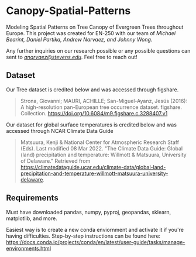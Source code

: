 # Canopy-Spatial-Patterns
Modeling Spatial Patterns on Tree Canopy of Evergreen Trees throughout Europe. This project was created for EN-250 with our team of *Michael Bearint, Daniel Partika, Andrew Narvaez, and Johnny Wong.*

Any further inquiries on our research possible or any possible questions can sent to *anarvaez@stevens.edu*. Feel free to reach out!

## Dataset
Our Tree dataset is credited below and was accessed through figshare. 

> Strona, Giovanni; MAURI, ACHILLE; San-Miguel-Ayanz, Jesús (2016): A high-resolution pan-European tree occurrence dataset. figshare. Collection. https://doi.org/10.6084/m9.figshare.c.3288407.v1 

Our dataset for global surface temperatures is credited below and was accessed through NCAR Climate Data Guide
> Matsuura, Kenji & National Center for Atmospheric Research Staff (Eds). Last modified 08 Mar 2022. "The Climate Data Guide: Global (land) precipitation and temperature: Willmott & Matsuura, University of Delaware." Retrieved from https://climatedataguide.ucar.edu/climate-data/global-land-precipitation-and-temperature-willmott-matsuura-university-delaware.

## Requirements
Must have downloaded pandas, numpy, pyproj, geopandas, sklearn, matplotlib, and more.

Easiest way is to create a new conda enviornment and activate it if you're having difficulties. Step-by-step instructions can be found here: https://docs.conda.io/projects/conda/en/latest/user-guide/tasks/manage-environments.html
